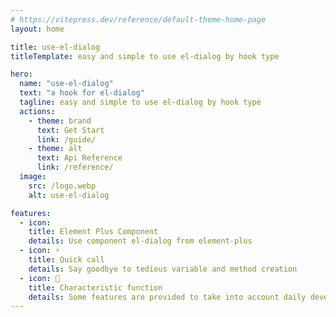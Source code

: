 ```yaml
---
# https://vitepress.dev/reference/default-theme-home-page
layout: home

title: use-el-dialog
titleTemplate: easy and simple to use el-dialog by hook type

hero:
  name: "use-el-dialog"
  text: "a hook for el-dialog"
  tagline: easy and simple to use el-dialog by hook type
  actions:
    - theme: brand
      text: Get Start
      link: /guide/
    - theme: alt
      text: Api Reference
      link: /reference/
  image:
    src: /logo.webp
    alt: use-el-dialog

features:
  - icon:
    title: Element Plus Component
    details: Use component el-dialog from element-plus
  - icon: ⚡
    title: Quick call
    details: Say goodbye to tedious variable and method creation
  - icon: 🧰
    title: Characteristic function
    details: Some features are provided to take into account daily development requirements
---
```


<style>
  :root {
    --primary-color: #333333;
  }
</style>
